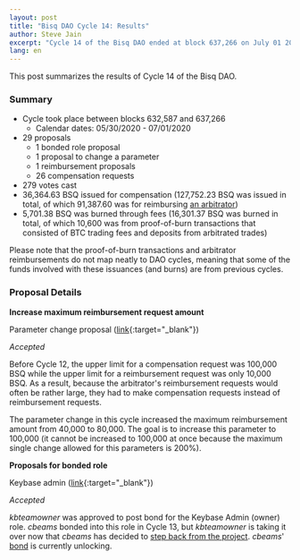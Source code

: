 ```yaml
---
layout: post
title: "Bisq DAO Cycle 14: Results"
author: Steve Jain
excerpt: "Cycle 14 of the Bisq DAO ended at block 637,266 on July 01 2020. This post covers its results. <br><br>"
lang: en
---
```


This post summarizes the results of Cycle 14 of the Bisq DAO.

### Summary

* Cycle took place between blocks 632,587 and 637,266
  * Calendar dates: 05/30/2020 - 07/01/2020
* 29 proposals
  * 1 bonded role proposal
  * 1 proposal to change a parameter
  * 1 reimbursement proposals
  * 26 compensation requests
* 279 votes cast
* 36,364.63 BSQ issued for compensation (127,752.23 BSQ was issued in total, of which 91,387.60 was for reimbursing [an arbitrator](https://bisq.wiki/Arbitrator))
* 5,701.38 BSQ was burned through fees (16,301.37 BSQ was burned in total, of which 10,600 was from proof-of-burn transactions that consisted of BTC trading fees and deposits from arbitrated trades)

Please note that the proof-of-burn transactions and arbitrator reimbursements do not map neatly to DAO cycles, meaning that some of the funds involved with these issuances (and burns) are from previous cycles.

### Proposal Details

**Increase maximum reimbursement request amount**

Parameter change proposal ([link](https://bisq.network/dao-proposals/203){:target="_blank"})

_Accepted_

Before Cycle 12, the upper limit for a compensation request was 100,000 BSQ while the upper limit for a reimbursement request was only 10,000 BSQ. As a result, because the arbitrator's reimbursement requests would often be rather large, they had to make compensation requests instead of reimbursement requests.

The parameter change in this cycle increased the maximum reimbursement amount from 40,000 to 80,000. The goal is to increase this parameter to 100,000 (it cannot be increased to 100,000 at once because the maximum single change allowed for this parameters is 200%).

**Proposals for bonded role**

Keybase admin ([link](https://github.com/bisq-network/proposals/issues/232){:target="_blank"})

_Accepted_

_kbteamowner_ was approved to post bond for the Keybase Admin (owner) role. _cbeams_ bonded into this role in Cycle 13, but _kbteamowner_ is taking it over now that _cbeams_ has decided to [step back from the project](https://www.youtube.com/watch?v=k_QjrhU3hrc). _cbeams_' [bond](https://explorer.bisq.network/tx.html?tx=44ef778876d106de18692d2ed0474497e2e2e5b67d43c866a9ee407d432131c2) is currently unlocking.
